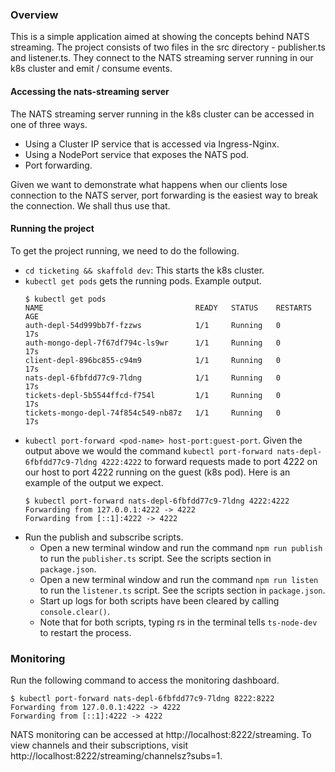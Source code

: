 ### Overview

This is a simple application aimed at showing the concepts behind NATS streaming. The project consists of two files in
the src directory - publisher.ts and listener.ts. They connect to the NATS streaming server running in our k8s cluster
and emit / consume events.

#### Accessing the nats-streaming server

The NATS streaming server running in the k8s cluster can be accessed in one of three ways.
* Using a Cluster IP service that is accessed via Ingress-Nginx.
* Using a NodePort service that exposes the NATS pod.
* Port forwarding.

Given we want to demonstrate what happens when our clients lose connection to the NATS server, port forwarding is the
easiest way to break the connection. We shall thus use that.

#### Running the project

To get the project running, we need to do the following.
* `cd ticketing && skaffold dev`: This starts the k8s cluster.
* `kubectl get pods` gets the running pods. Example output.
    ```
    $ kubectl get pods
    NAME                                  READY   STATUS    RESTARTS   AGE
    auth-depl-54d999bb7f-fzzws            1/1     Running   0          17s
    auth-mongo-depl-7f67df794c-ls9wr      1/1     Running   0          17s
    client-depl-896bc855-c94m9            1/1     Running   0          17s
    nats-depl-6fbfdd77c9-7ldng            1/1     Running   0          17s
    tickets-depl-5b5544ffcd-f754l         1/1     Running   0          17s
    tickets-mongo-depl-74f854c549-nb87z   1/1     Running   0          17s
    ```
* `kubectl port-forward <pod-name> host-port:guest-port`. Given the output above we would the command 
`kubectl port-forward nats-depl-6fbfdd77c9-7ldng 4222:4222` to forward requests made to port 4222 on our host to port
4222 running on the guest (k8s pod). Here is an example of the output we expect.
    ```
    $ kubectl port-forward nats-depl-6fbfdd77c9-7ldng 4222:4222
    Forwarding from 127.0.0.1:4222 -> 4222
    Forwarding from [::1]:4222 -> 4222
    ```
* Run the publish and subscribe scripts.
  * Open a new terminal window and run the command `npm run publish` to run the `publisher.ts` script. See the scripts
  section in `package.json`.
  * Open a new terminal window and run the command `npm run listen` to run the `listener.ts` script. See the scripts
  section in `package.json`.
  * Start up logs for both scripts have been cleared by calling `console.clear()`.
  * Note that for both scripts, typing rs in the terminal tells `ts-node-dev` to restart the process.

### Monitoring

Run the following command to access the monitoring dashboard.
``` 
$ kubectl port-forward nats-depl-6fbfdd77c9-7ldng 8222:8222
Forwarding from 127.0.0.1:4222 -> 4222
Forwarding from [::1]:4222 -> 4222
```

NATS monitoring can be accessed at http://localhost:8222/streaming. To view channels and their subscriptions, visit
http://localhost:8222/streaming/channelsz?subs=1.